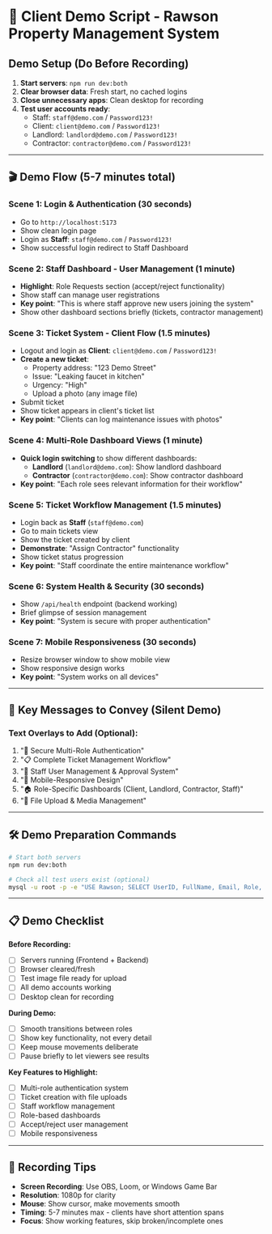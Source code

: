 # 🎥 Client Demo Script - Rawson Property Management System

## Demo Setup (Do Before Recording)
1. **Start servers**: `npm run dev:both` 
2. **Clear browser data**: Fresh start, no cached logins
3. **Close unnecessary apps**: Clean desktop for recording
4. **Test user accounts ready**:
   - Staff: `staff@demo.com` / `Password123!`
   - Client: `client@demo.com` / `Password123!`
   - Landlord: `landlord@demo.com` / `Password123!`
   - Contractor: `contractor@demo.com` / `Password123!`

---

## 🎬 Demo Flow (5-7 minutes total)

### **Scene 1: Login & Authentication (30 seconds)**
- Go to `http://localhost:5173`
- Show clean login page
- Login as **Staff**: `staff@demo.com` / `Password123!`
- Show successful login redirect to Staff Dashboard

### **Scene 2: Staff Dashboard - User Management (1 minute)**
- **Highlight**: Role Requests section (accept/reject functionality)
- Show staff can manage user registrations
- **Key point**: "This is where staff approve new users joining the system"
- Show other dashboard sections briefly (tickets, contractor management)

### **Scene 3: Ticket System - Client Flow (1.5 minutes)**
- Logout and login as **Client**: `client@demo.com` / `Password123!`
- **Create a new ticket**:
  - Property address: "123 Demo Street"
  - Issue: "Leaking faucet in kitchen"
  - Urgency: "High"
  - Upload a photo (any image file)
- Submit ticket
- Show ticket appears in client's ticket list
- **Key point**: "Clients can log maintenance issues with photos"

### **Scene 4: Multi-Role Dashboard Views (1 minute)**
- **Quick login switching** to show different dashboards:
  - **Landlord** (`landlord@demo.com`): Show landlord dashboard
  - **Contractor** (`contractor@demo.com`): Show contractor dashboard
- **Key point**: "Each role sees relevant information for their workflow"

### **Scene 5: Ticket Workflow Management (1.5 minutes)**
- Login back as **Staff** (`staff@demo.com`)
- Go to main tickets view
- Show the ticket created by client
- **Demonstrate**: "Assign Contractor" functionality
- Show ticket status progression
- **Key point**: "Staff coordinate the entire maintenance workflow"

### **Scene 6: System Health & Security (30 seconds)**
- Show `/api/health` endpoint (backend working)
- Brief glimpse of session management
- **Key point**: "System is secure with proper authentication"

### **Scene 7: Mobile Responsiveness (30 seconds)**
- Resize browser window to show mobile view
- Show responsive design works
- **Key point**: "System works on all devices"

---

## 🎯 Key Messages to Convey (Silent Demo)

### **Text Overlays to Add (Optional):**
1. "🔐 Secure Multi-Role Authentication"
2. "📋 Complete Ticket Management Workflow" 
3. "👥 Staff User Management & Approval System"
4. "📱 Mobile-Responsive Design"
5. "🏠 Role-Specific Dashboards (Client, Landlord, Contractor, Staff)"
6. "📸 File Upload & Media Management"

---

## 🛠 Demo Preparation Commands

```bash
# Start both servers
npm run dev:both

# Check all test users exist (optional)
mysql -u root -p -e "USE Rawson; SELECT UserID, FullName, Email, Role, Status FROM tblusers WHERE Email LIKE '%demo.com';"
```

---

## 📋 Demo Checklist

**Before Recording:**
- [ ] Servers running (Frontend + Backend)
- [ ] Browser cleared/fresh
- [ ] Test image file ready for upload
- [ ] All demo accounts working
- [ ] Desktop clean for recording

**During Demo:**
- [ ] Smooth transitions between roles
- [ ] Show key functionality, not every detail
- [ ] Keep mouse movements deliberate
- [ ] Pause briefly to let viewers see results

**Key Features to Highlight:**
- [ ] Multi-role authentication system
- [ ] Ticket creation with file uploads
- [ ] Staff workflow management
- [ ] Role-based dashboards
- [ ] Accept/reject user management
- [ ] Mobile responsiveness

---

## 🎥 Recording Tips

- **Screen Recording**: Use OBS, Loom, or Windows Game Bar
- **Resolution**: 1080p for clarity
- **Mouse**: Show cursor, make movements smooth
- **Timing**: 5-7 minutes max - clients have short attention spans
- **Focus**: Show working features, skip broken/incomplete ones